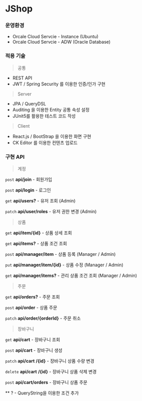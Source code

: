 # JShop #


### 운영환경 ###

- Orcale Cloud Servcie - Instance  (Ubuntu)
- Orcale Cloud Servcie - ADW  (Oracle Database)



### 적용 기술 ###
>공통

- REST API
- JWT / Spring Security 를 이용한 인증/인가 구현

>Server

- JPA / QueryDSL
- Auditing 을 이용한 Entity 공통 속성 설정
- JUnit5를 활용한 테스트 코드 작성

>Client

- React.js / BootStrap 을 이용한 화면 구현
- CK Editor 를 이용한 컨텐츠 업로드



### 구현 API ###

>계정

`post` **api/join** - 회원가입

`post` **api/login** - 로그인

`get` **api/users?** - 유저 조회 (Admin)

`patch` **api/user/roles** - 유저 권한 변경 (Admin)

>상품

`get`   **api/item/{id}** - 상품 상세 조회

`get`   **api/items?** - 상품 조건 조회 

`post` **api/manager/item** - 상품 등록 (Manager / Admin)

`put`   **api/manager/item/{id}** - 상품 수정 (Manager / Admin)

`get`   **api/manager/items?** - 관리 상품 조건 조회 (Manager / Admin)

>주문

`get` **api/orders?** - 주문 조회

`post` **api/order** - 상품 주문

`patch` **api/order/{orderId}** - 주문 취소

>장바구니

`get` **api/cart** - 장바구니 조회

`post` **api/cart** - 장바구니 생성

`patch` **api/cart** **/{id}** - 장바구니 상품 수량 변경

`delete` **api/cart** **/{id}** - 장바구니 상품 삭제 변경

`post` **api/cart/orders** - 장바구니 상품 주문

**  ? - QueryString을 이용한 조건 추가
